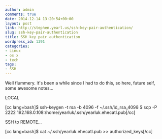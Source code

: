 ```yaml
---
author: admin
comments: true
date: 2014-12-14 13:20:54+00:00
layout: post
link: http://stephen.yearl.us/ssh-key-pair-authentication/
slug: ssh-key-pair-authentication
title: SSH key pair authentication
wordpress_id: 1391
categories:
- Linux
- os x
- tech
tags:
- SSH
---
```


Well flummery. It's been a while since I had to do this, so here, future self, some awesome notes...

LOCAL

[cc lang=bash]$ ssh-keygen -t rsa -b 4096 -f ~/.ssh/id_rsa_4096 
$ scp -P 2222 192.168.0.108:/home/yearluk/.ssh/yearluk.ehecatl.pub[/cc]

SSH to REMOTE...

[cc lang=bash]$ cat ~/.ssh/yearluk.ehecatl.pub >> authorized_keys[/cc]
